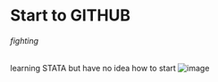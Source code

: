 # Start to GITHUB
###### fighting
learning STATA
but have no idea how to start
![image](https://github.com/Exp-Communicate-Using-Markdown-Cohort-1/series-communicate-using-markdown-mabingying/assets/149980181/4e9331cb-7a38-4e1e-8c85-f8c5f1240f01)
